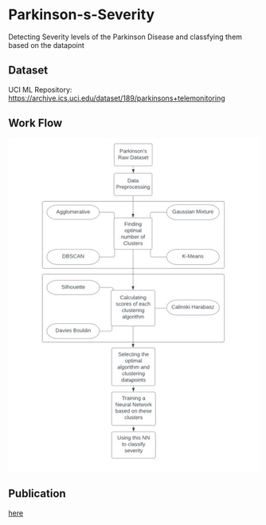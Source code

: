 # Parkinson-s-Severity
Detecting Severity levels of the Parkinson Disease and classfying them based on the datapoint

## Dataset
UCI ML Repository: https://archive.ics.uci.edu/dataset/189/parkinsons+telemonitoring

## Work Flow
![Flowchart](/img/flow.jpg "Project Logic")

## Publication
[here](https://doi.org/10.1007/978-981-99-1624-5_63)
